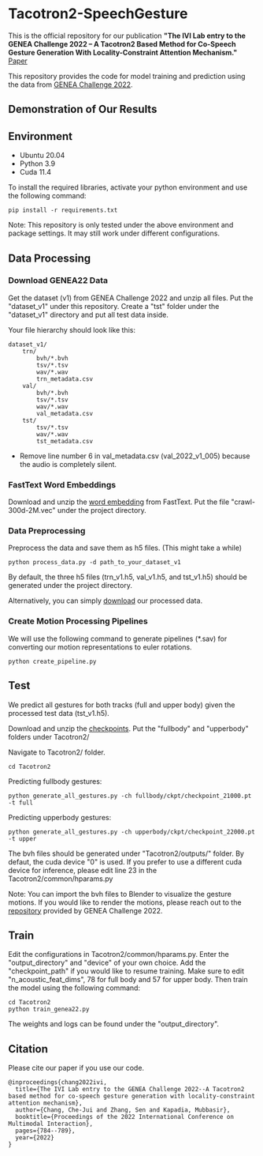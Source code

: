 # Tacotron2-SpeechGesture
This is the official repository for our publication **"The IVI Lab entry to the GENEA Challenge 2022 – A Tacotron2 Based Method for Co-Speech Gesture Generation With Locality-Constraint Attention Mechanism."**
[Paper](https://openreview.net/forum?id=gMTaia--AB2)

This repository provides the code for model training and prediction using the data from [GENEA Challenge 2022](https://youngwoo-yoon.github.io/GENEAchallenge2022/).

## Demonstration of Our Results


## Environment
- Ubuntu 20.04
- Python 3.9
- Cuda 11.4

To install the required libraries, activate your python environment and use the following command:
```
pip install -r requirements.txt
```

Note:
This repository is only tested under the above environment and package settings. It may still work under different configurations.

## Data Processing
### Download GENEA22 Data
Get the dataset (v1) from GENEA Challenge 2022 and unzip all files. Put the "dataset_v1" under this repository. Create a "tst" folder under the "dataset_v1" directory and put all test data inside.

Your file hierarchy should look like this: 
```
dataset_v1/
    trn/
        bvh/*.bvh
        tsv/*.tsv
        wav/*.wav
        trn_metadata.csv
    val/
        bvh/*.bvh
        tsv/*.tsv
        wav/*.wav
        val_metadata.csv
    tst/
        tsv/*.tsv
        wav/*.wav
        tst_metadata.csv
```

- Remove line number 6 in val_metadata.csv (val_2022_v1_005) because the audio is completely silent.

### FastText Word Embeddings
Download and unzip the [word embedding](https://dl.fbaipublicfiles.com/fasttext/vectors-english/crawl-300d-2M.vec.zip) from FastText. Put the file "crawl-300d-2M.vec" under the project directory.

### Data Preprocessing
Preprocess the data and save them as h5 files. (This might take a while) 
```
python process_data.py -d path_to_your_dataset_v1 
```

By default, the three h5 files (trn_v1.h5, val_v1.h5, and tst_v1.h5) should be generated under the project directory.

Alternatively, you can simply [download](https://drive.google.com/drive/folders/1KW_cN_1pL9KgQxQyyYUATAlgA0CcX9LZ?usp=sharing) our processed data.

### Create Motion Processing Pipelines
We will use the following command to generate pipelines (*.sav) for converting our motion representations to euler rotations.
```
python create_pipeline.py
```


## Test
We predict all gestures for both tracks (full and upper body) given the processed test data (tst_v1.h5).

Download and unzip the [checkpoints](https://drive.google.com/drive/folders/1RNpXTMVmx36PmCESQlVFo-ez9C7oDN5R?usp=sharing). Put the "fullbody" and "upperbody" folders under Tacotron2/ 

Navigate to Tacotron2/ folder.
```
cd Tacotron2
```

Predicting fullbody gestures: 
```
python generate_all_gestures.py -ch fullbody/ckpt/checkpoint_21000.pt -t full
```

Predicting upperbody gestures: 
```
python generate_all_gestures.py -ch upperbody/ckpt/checkpoint_22000.pt -t upper
```

The bvh files should be generated under "Tacotron2/outputs/" folder. By defaut, the cuda device "0" is used. If you prefer to use a different cuda device for inference, please edit line 23 in the Tacotron2/common/hparams.py

Note: 
You can import the bvh files to Blender to visualize the gesture motions. 
If you would like to render the motions, please reach out to the [repository](https://github.com/TeoNikolov/genea_visualizer) provided by GENEA Challenge 2022. 

## Train  
Edit the configurations in Tacotron2/common/hparams.py. Enter the "output_directory" and "device" of your own choice. Add the "checkpoint_path" if you would like to resume training. Make sure to edit "n_acoustic_feat_dims", 78 for full body and 57 for upper body. Then train the model using the following command:
```
cd Tacotron2
python train_genea22.py
```

The weights and logs can be found under the "output_directory".

## Citation 
Please cite our paper if you use our code.
```
@inproceedings{chang2022ivi,
  title={The IVI Lab entry to the GENEA Challenge 2022--A Tacotron2 based method for co-speech gesture generation with locality-constraint attention mechanism},
  author={Chang, Che-Jui and Zhang, Sen and Kapadia, Mubbasir},
  booktitle={Proceedings of the 2022 International Conference on Multimodal Interaction},
  pages={784--789},
  year={2022}
}
```



